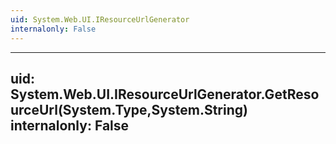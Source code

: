 ```yaml
---
uid: System.Web.UI.IResourceUrlGenerator
internalonly: False
---
```


---
uid: System.Web.UI.IResourceUrlGenerator.GetResourceUrl(System.Type,System.String)
internalonly: False
---
